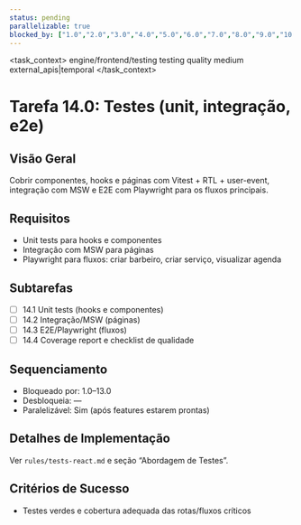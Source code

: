 ```yaml
---
status: pending
parallelizable: true
blocked_by: ["1.0","2.0","3.0","4.0","5.0","6.0","7.0","8.0","9.0","10.0","11.0","12.0","13.0"]
---
```


<task_context>
<domain>engine/frontend/testing</domain>
<type>testing</type>
<scope>quality</scope>
<complexity>medium</complexity>
<dependencies>external_apis|temporal</dependencies>
<unblocks></unblocks>
</task_context>

# Tarefa 14.0: Testes (unit, integração, e2e)

## Visão Geral
Cobrir componentes, hooks e páginas com Vitest + RTL + user-event, integração com MSW e E2E com Playwright para os fluxos principais.

## Requisitos
- Unit tests para hooks e componentes
- Integração com MSW para páginas
- Playwright para fluxos: criar barbeiro, criar serviço, visualizar agenda

## Subtarefas
- [ ] 14.1 Unit tests (hooks e componentes)
- [ ] 14.2 Integração/MSW (páginas)
- [ ] 14.3 E2E/Playwright (fluxos)
- [ ] 14.4 Coverage report e checklist de qualidade

## Sequenciamento
- Bloqueado por: 1.0–13.0
- Desbloqueia: —
- Paralelizável: Sim (após features estarem prontas)

## Detalhes de Implementação
Ver `rules/tests-react.md` e seção “Abordagem de Testes”.

## Critérios de Sucesso
- Testes verdes e cobertura adequada das rotas/fluxos críticos
